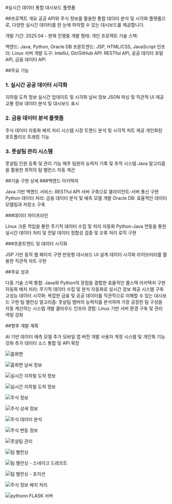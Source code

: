 #실시간 데이터 통합 대시보드 플랫폼


##프로젝트 개요
공공 API와 주식 정보를 활용한 통합 데이터 분석 및 시각화 플랫폼으로, 다양한 실시간 데이터를 한 눈에 파악할 수 있는 대시보드를 제공합니다.

개발 기간: 2025.04 - 현재 진행중
개발 형태: 개인 프로젝트
기술 스택:

백엔드: Java, Python, Oracle DB
프론트엔드: JSP, HTML/CSS, JavaScript
인프라: Linux 서버
개발 도구: IntelliJ, Git/GitHub
API: RESTful API, 공공 데이터 포털 API, 금융 데이터 API



##주요 기능
### 1. 실시간 공공 데이터 시각화

지하철 도착 정보 실시간 업데이트 및 시각화
날씨 정보 JSON 파싱 및 직관적 UI 제공
교통 정보 데이터 분석 및 대시보드 표시

### 2. 금융 데이터 분석 플랫폼

주식 데이터 자동화 배치 처리 시스템
시장 트렌드 분석 및 시각적 차트 제공
개인화된 포트폴리오 트래킹 기능

### 3. 풋살팀 관리 시스템

풋살팀 인원 등록 및 관리 기능
매주 팀원의 능력치 기록 및 추적 시스템
Java 알고리즘을 활용한 최적의 팀 밸런스 자동 계산

##기술 구현 상세
###백엔드 아키텍처

Java 기반 백엔드 서비스: RESTful API 서버 구축으로 클라이언트-서버 통신 구현
Python 데이터 처리: 금융 데이터 분석 및 예측 모델 개발
Oracle DB: 효율적인 데이터 모델링과 저장소 구축

###데이터 파이프라인

Linux 크론 작업을 통한 주기적 데이터 수집 및 처리 자동화
Python-Java 연동을 통한 실시간 데이터 처리 및 전달
데이터 정합성 검증 및 오류 처리 로직 구현

###프론트엔드 및 데이터 시각화

JSP 기반 동적 웹 페이지 구현
반응형 대시보드 UI 설계
데이터 시각화 라이브러리를 활용한 직관적 차트 구현

##주요 성과

다중 기술 스택 통합: Java와 Python의 장점을 결합한 효율적인 풀스택 아키텍처 구현
자동화 배치 처리: 주기적 데이터 수집 및 분석 자동화로 실시간 정보 제공 시스템 구축
고성능 데이터 시각화: 복잡한 금융 및 공공 데이터를 직관적으로 이해할 수 있는 대시보드 구현
팀 밸런싱 알고리즘: 풋살팀 멤버의 능력치를 분석하여 가장 공정한 팀 구성을 자동 계산하는 시스템 개발
클라우드 인프라 경험: Linux 기반 서버 환경 구축 및 관리 역량 강화

##향후 개발 계획

AI 기반 데이터 예측 모델 추가
모바일 앱 버전 개발
사용자 계정 시스템 및 개인화 기능 강화
추가 데이터 소스 통합 및 API 확장


![홈화면](https://github.com/dudqls1441/youngService/blob/master/20250508_v0.1/1.%ED%99%88.PNG)

![홈화면 날씨 정보](https://github.com/dudqls1441/youngService/blob/master/20250508_v0.1/1.2.%ED%99%88%20%EB%82%A0%EC%8B%9C.PNG)

![실시간 지하철 도착 정보](https://github.com/dudqls1441/youngService/blob/master/20250508_v0.1/2.%EC%8B%A4%EC%8B%9C%EA%B0%84%20%EB%8F%84%EC%B0%A9%20%EC%A0%95%EB%B3%B4.PNG)

![실시간 지하철 도착 정보](https://github.com/dudqls1441/youngService/blob/master/20250508_v0.1/2.2.%EC%8B%A4%EC%8B%9C%EA%B0%84%20%EB%8F%84%EC%B0%A9%20%EC%A0%95%EB%B3%B4.PNG)

![주식 정보](https://github.com/dudqls1441/youngService/blob/master/20250508_v0.1/3.%EC%A3%BC%EC%8B%9D%20%EC%A0%95%EB%B3%B4.PNG)

![주식 상세 정보](https://github.com/dudqls1441/youngService/blob/master/20250508_v0.1/4.%EC%A3%BC%EC%8B%9D%20%EC%83%81%EC%84%B8%20%EC%A0%95%EB%B3%B4.PNG)

![주식 데이터 분석](https://github.com/dudqls1441/youngService/blob/master/20250508_v0.1/4.2.%EC%A3%BC%EC%8B%9D%20%EC%83%81%EC%84%B8%20%EC%A0%95%EB%B3%B4%20%EB%8D%B0%EC%9D%B4%ED%84%B0%20%EB%B6%84%EC%84%9D.PNG)

![주식 변동 정보](https://github.com/dudqls1441/youngService/blob/master/20250508_v0.1/5.%EC%A3%BC%EC%8B%9D%20%EB%B9%84%EA%B5%90.PNG)

![풋살팀 관리](https://github.com/dudqls1441/youngService/blob/master/20250508_v0.1/6.%ED%92%8B%EC%82%B4%20%EB%B0%B8%EB%9F%B0%EC%8B%B1.PNG)

![팀 밸런싱](https://github.com/dudqls1441/youngService/blob/master/20250508_v0.1/6.2%20%ED%8C%80%20%EB%B0%B8%EB%9F%B0%EC%8B%B1.PNG)

![팀 밸런싱 - 스네이크 드레프트](https://github.com/dudqls1441/youngService/blob/master/20250508_v0.1/6.3%20%ED%8C%80%EB%B0%B8%EB%9F%B0%EC%8B%B1%20_%20%EC%8A%A4%EB%84%A4%EC%9D%B4%ED%81%AC.PNG)

![팀 밸런싱 - 포지션](https://github.com/dudqls1441/youngService/blob/master/20250508_v0.1/6.4.%20%ED%8F%AC%EC%A7%80%EC%85%98%20%EB%B0%B8%EB%9F%B0%EC%8B%B1.PNG)

![주식 정보 배치 처리](https://github.com/dudqls1441/youngService/blob/master/20250508_v0.1/8.python%20%EB%B0%B0%EC%B9%98%EC%B2%98%EB%A6%AC%20%EC%A3%BC%EC%8B%9D%20%EC%A0%95%EB%B3%B4%20%EB%8B%A4%EC%9A%B4%EB%A1%9C%EB%93%9C%20%EB%B0%8F%20DB%20%EC%A0%80%EC%9E%A5.PNG)

![pythonn FLASK 서버](https://github.com/dudqls1441/youngService/blob/master/20250508_v0.1/9.%20%EC%86%8C%EC%8A%A4%20java%20flask%20%EC%84%9C%EB%B2%84%20%ED%86%B5%EC%8B%A0.PNG)
